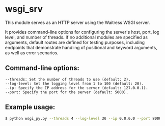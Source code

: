 <a id="wsgi_srv"></a>

# wsgi\_srv

This module serves as an HTTP server using the Waitress WSGI server.

It provides command-line options for configuring the server's host, port, log
level, and number of threads. If no additional modules are specified as
arguments, default routes are defined for testing purposes, including endpoints
that demonstrate handling of positional and keyword arguments, as well as error
scenarios.

## Command-line options:
    --threads: Set the number of threads to use (default: 2).
    --log-level: Set the logging level from 1 to 100 (default: 20).
    --ip: Specify the IP address for the server (default: 127.0.0.1).
    --port: Specify the port for the server (default: 5000).

## Example usage:

```bash
$ python wsgi_py.py --threads 4 --log-level 30 --ip 0.0.0.0 --port 8000
```

